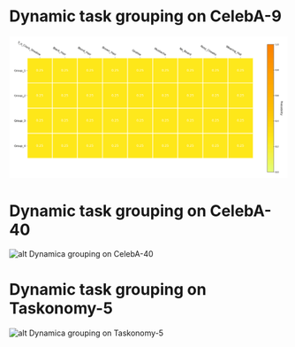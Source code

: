 # Dynamic task grouping on CelebA-9
![alt Dynamica grouping on CelebA-9](img/celeba9_0.4.gif "Dynamica grouping on CelebA-9")

# Dynamic task grouping on CelebA-40
![alt Dynamica grouping on CelebA-40](img/celeba40_0.4.gif "Dynamica grouping on CelebA-40")

# Dynamic task grouping on Taskonomy-5
![alt Dynamica grouping on Taskonomy-5](img/taskonomy5_0.4.gif "Dynamica grouping on Taskonomy-5")



